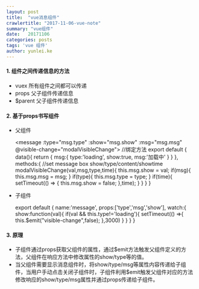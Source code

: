 ```yaml
---
layout: post
title:  "vue消息组件"
crawlertitle: "2017-11-06-vue-note"
summary: "vue组件"
date:   20171106
categories: posts
tags: 'vue 组件'
author: yunlei.ke
---
```

#### 1. 组件之间传递信息的方法
- vuex 所有组件之间都可以传递
- props 父子组件传递信息
- $parent 父子组件传递信息

#### 2. 基于props书写组件
- 父组件

    <message :type="msg.type" :show="msg.show" :msg="msg.msg"  @visible-change="modalVisibleChange"></message>
    //绑定方法
    export default {
        data(){
            return {
                msg:{
                    type:'loading',
                    show:true,
                    msg:'加载中'
                }
            }
        },
        methods:{
            //set message box show/type/content/showtime
            modalVisibleChange(val,msg,type,time){
                this.msg.show = val;
                if(msg){
                    this.msg.msg = msg;
                }
                if(type){
                    this.msg.type = type;
                }
                if(time){
                    setTimeout(() => {
                        this.msg.show = false;
                    },time);
                }
            }
        }
    }

- 子组件

    <template>
        <div v-if="show" class="message" transition="fade">
            <div class="icons-box tcenter">
                <img src="../assets/success.png" v-if="type=='success'">
                <img src="../assets/success.png" v-if="type=='fail'">
                <img src="../assets/error.png" v-if="type=='error'">
                <img src="../assets/loading.png" v-if="type=='loading'" class="loading">
            </div>
            <div class="tcenter">{{msg}}</div>
        </div>
    </template>

    export default {
        name:'message',
        props:['type','msg','show'],
        watch:{
            show:function(val){
                if(val && this.type!='loading'){
                    setTimeout(() =>{
                        this.$emit("visible-change",false);
                    },3000)
                }
            }
        }
    }


#### 3. 原理
- 子组件通过props获取父组件的属性，通过$emit方法触发父组件定义的方法，父组件在响应方法中修改属性的show/type等的值。
- 当父组件需要显示消息组件时，将show/type/msg等属性内容传递给子组件，当用户手动点击关闭子组件时，子组件利用$emit触发父组件对应的方法修改响应的show/type/msg属性并通过props传递给子组件。





